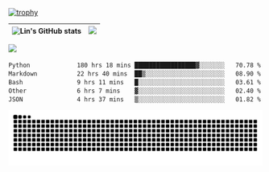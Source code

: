 [![trophy](https://github-profile-trophy.vercel.app/?username=ocss884&column=7)](https://github.com/ocss884)

| ![Lin's GitHub stats](https://github-readme-stats.vercel.app/api?username=ocss884&show_icons=true&hide_border=True&count_private=true) | ![](https://github-readme-streak-stats.herokuapp.com?user=ocss884&hide_border=true&date_format=M%20j%5B%2C%20Y%5D&ring=7EDDCF&fire=7EDDCF") |
| ------------------------------------------------------------ | ------------------------------------------------------------ |

![](https://komarev.com/ghpvc/?username=ocss884&color=brightgreen)

<!--START_SECTION:waka-->

```txt
Python             180 hrs 18 mins █████████████████▓░░░░░░░   70.78 %
Markdown           22 hrs 40 mins  ██▒░░░░░░░░░░░░░░░░░░░░░░   08.90 %
Bash               9 hrs 11 mins   █░░░░░░░░░░░░░░░░░░░░░░░░   03.61 %
Other              6 hrs 7 mins    ▓░░░░░░░░░░░░░░░░░░░░░░░░   02.40 %
JSON               4 hrs 37 mins   ▒░░░░░░░░░░░░░░░░░░░░░░░░   01.82 %
```

<!--END_SECTION:waka-->

<p align="center">
   <img src="https://github.com/ocss884/ocss884/blob/output/github-snake.svg" alt="snake">
</p>
